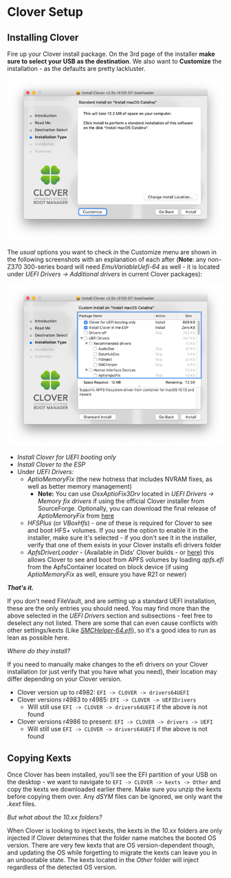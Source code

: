 # Clover Setup

## Installing Clover

Fire up your Clover install package. On the 3rd page of the installer **make sure to select your USB as the destination**. We also want to **Customize** the installation - as the defaults are pretty lackluster.

![3rd Page of the Clover Installer - Note the &quot;Customize&quot; button in the bottom left](.gitbook/assets/Screen&#32;Shot&#32;2019-12-14&#32;at&#32;17.26.28.png)

The _usual_ options you want to check in the Customize menu are shown in the following screenshots with an explanation of each after \(**Note**: any non-Z370 300-series board will need _EmuVariableUefi-64_ as well - it is located under _UEFI Drivers -&gt; Additional drivers_ in current Clover packages\):

![Recommended Customization Settings](.gitbook/assets/Screen&#32;Shot&#32;2019-12-14&#32;at&#32;17.27.26.png)

* _Install Clover for UEFI booting only_
* _Install Clover to the ESP_
* Under _UEFI Drivers:_
  * _AptioMemoryFix_ \(the new hotness that includes NVRAM fixes, as well as better memory management\)
    * **Note:** You can use _OsxAptioFix3Drv_ located in _UEFI Drivers -&gt; Memory fix drivers_ if using the official Clover installer from SourceForge.  Optionally, you can download the final release of _AptioMemoryFix_ from [here](https://github.com/acidanthera/AptioFixPkg/releases) 
  * _HFSPlus_ \(or _VBoxHfs_\) - one of these is required for Clover to see and boot HFS+ volumes.  If you see the option to enable it in the installer, make sure it's selected - if you don't see it in the installer, verify that one of them exists in your Clover installs efi drivers folder
  * _ApfsDriverLoader_ - \(Available in Dids' Clover builds - or [here](https://github.com/acidanthera/ApfsSupportPkg/releases)\) this allows Clover to see and boot from APFS volumes by loading _apfs.efi_ from the ApfsContainer located on block device \(if using _AptioMemoryFix_ as well, ensure you have R21 or newer\)

_**That's it.**_

If you don't need FileVault, and are setting up a standard UEFI installation, these are the only entries you should need.  You may find more than the above selected in the _UEFI Drivers_ section and subsections - feel free to deselect any not listed.  There are some that can even cause conflicts with other settings/kexts \(Like [_SMCHelper-64.efi_](https://github.com/acidanthera/VirtualSMC/blob/master/Docs/FAQ.md)\), so it's a good idea to run as lean as possible here.

_Where do they install?_

If you need to manually make changes to the efi drivers on your Clover installation \(or just verify that you have what you need\), their location may differ depending on your Clover version.

* Clover version up to r4982: `EFI -> CLOVER -> drivers64UEFI` 
* Clover versions r4983 to r4985: `EFI -> CLOVER -> UEFIDrivers` 
  * Will still use `EFI -> CLOVER -> drivers64UEFI` if the above is not found
* Clover versions r4986 to present: `EFI -> CLOVER -> drivers -> UEFI` 
  * Will still use `EFI -> CLOVER -> drivers64UEFI` if the above is not found

## Copying Kexts

Once Clover has been installed, you'll see the EFI partition of your USB on the desktop - we want to navigate to `EFI -> CLOVER -> kexts -> Other` and copy the kexts we downloaded earlier there.  Make sure you unzip the kexts before copying them over.  Any _dSYM_ files can be ignored, we only want the _.kext_ files.

_But what about the 10.xx folders?_

When Clover is looking to inject kexts, the kexts in the _10.xx_ folders are only injected if Clover determines that the folder name matches the booted OS version.  There are very few kexts that are OS version-dependent though, and updating the OS while forgetting to migrate the kexts can leave you in an unbootable state.  The kexts located in the _Other_ folder will inject regardless of the detected OS version.

